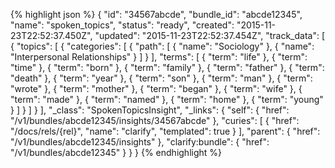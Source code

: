 {% highlight json %}
{
    "id": "34567abcde",
    "bundle_id": "abcde12345",
    "name": "spoken_topics",
    "status": "ready",
    "created": "2015-11-23T22:52:37.450Z",
    "updated": "2015-11-23T22:52:37.454Z",
    "track_data": [
        {
            "topics": [
                {
                    "categories": [
                        {
                            "path": [
                                {
                                    "name": "Sociology"
                                },
                                {
                                    "name": "Interpersonal Relationships"
                                }
                            ]
                        }
                    ],
                    "terms": [
                        {
                            "term": "life"
                        },
                        {
                            "term": "time"
                        },
                        {
                            "term": "born"
                        },
                        {
                            "term": "family"
                        },
                        {
                            "term": "father"
                        },
                        {
                            "term": "death"
                        },
                        {
                            "term": "year"
                        },
                        {
                            "term": "son"
                        },
                        {
                            "term": "man"
                        },
                        {
                            "term": "wrote"
                        },
                        {
                            "term": "mother"
                        },
                        {
                            "term": "began"
                        },
                        {
                            "term": "wife"
                        },
                        {
                            "term": "made"
                        },
                        {
                            "term": "named"
                        },
                        {
                            "term": "home"
                        },
                        {
                            "term": "young"
                        }
                    ]
                }
            ]
        }
    ],
    "_class": "SpokenTopicsInsight",
    "_links": {
        "self": {
            "href": "/v1/bundles/abcde12345/insights/34567abcde"
        },
        "curies": [
            {
                "href": "/docs/rels/{rel}",
                "name": "clarify",
                "templated": true
            }
        ],
        "parent": {
            "href": "/v1/bundles/abcde12345/insights"
        },
        "clarify:bundle": {
            "href": "/v1/bundles/abcde12345"
        }
    }
}
{% endhighlight %}